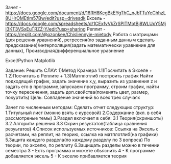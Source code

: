 Зачет - https://docs.google.com/document/d/16RH8KcgBkEYgThC_nJbTTuYeChhzL8UHrOMEtIm57Bw/edit?usp=drivesdk
Ексель - https://docs.google.com/spreadsheets/d/1CExfvVkZrSPlTMbtBj8WLUxY5MjI3KT3VSxEuTRZZ-Y/edit?usp=sharing
Реплит - https://replit.com/@ozonkee/Chisliennyie-mietody
Работа с матрицами (для решения уравнений), регрессия(по заданным данным сделать предсказание)/интерполяция(задать математически уравнение для данных), 
Производная/дифференциальное уравнение

Excel/Python Matplotlib

Задание:
Решить СЛАУ:
1)Метод Крамера
1.1)Посчитать в Экселе +
1.2)Посчитать в Реплите +
1.3)Матплотлиб построить график
Найти подходящий график, задать значение x,y, выразить из уравнения z и задать его в программе,запускаем программу, строим график, найти точку пересечения, задать доп.свойства(поменять цвет, размер, покуртить)
Цель:
Совпадение значений во всех трех случаях

Зачет по численным методам:
Сделать отчет следующих структур:
1.Титульный лист (можно взять с курсовой)
2.Содержание (вкл. в себя рассмотреные темы)
3.Раздел включает в себя:
3.1 Теория(скриншоты)
3.2 Алгоритм решения
3.3 Скрин резуьтатов(таблица сравнения резуьтатов)
4.Список используемых источников:
Ссылка на Эксель с расчетами, на реплит, на теорию, ссылка на матплотлиб(на графики)
5.Защита каждого раздела(по каждому разделу по 3 вопроса)
По теории, по экселю, по реплиту
6.Защищать разделы можно в течении семестра
3 - Есть программа и можете обьяснить
4 - К программе добавляется эксель
5 - К экселю прибавляется теория
